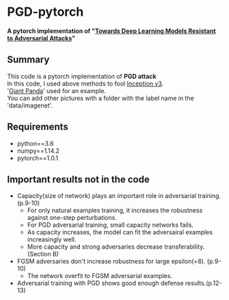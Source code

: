 # PGD-pytorch
**A pytorch implementation of "[Towards Deep Learning Models Resistant to Adversarial Attacks](https://arxiv.org/abs/1706.06083)"**

## Summary
This code is a pytorch implementation of **PGD attack**   
In this code, I used above methods to fool [Inception v3](https://arxiv.org/abs/1512.00567).   
'[Giant Panda](http://www.image-net.org/)' used for an example.   
You can add other pictures with a folder with the label name in the 'data/imagenet'.    

## Requirements
* python==3.6   
* numpy==1.14.2   
* pytorch==1.0.1   

## Important results not in the code
- Capacity(size of network) plays an important role in adversarial training. (p.9-10)
	- For only natural examples training, it increases the robustness against one-step perturbations.
	- For PGD adversarial training, small capacity networks fails.
	- As capacity increases, the model can fit the adversairal examples increasingly well.
	- More capacity and strong adversaries decrease transferability. (Section B)
- FGSM adversaries don't increase robustness for large epsilon(=8). (p.9-10)
	- The network overfit to FGSM adversarial examples.
- Adversarial training with PGD shows good enough defense results.(p.12-13)